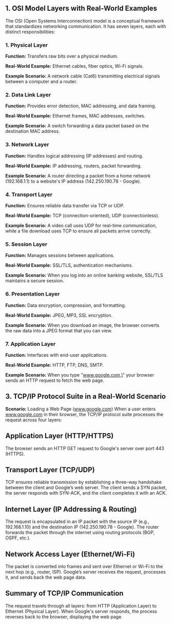 ## 1. OSI Model Layers with Real-World Examples

The OSI (Open Systems Interconnection) model is a conceptual framework
that standardizes networking communication. It has seven layers, each
with distinct responsibilities:

### 1. Physical Layer

**Function:** Transfers raw bits over a physical medium.

**Real-World Example:** Ethernet cables, fiber optics, Wi-Fi signals.

**Example Scenario:** A network cable (Cat6) transmitting electrical
signals between a computer and a router.

### 2. Data Link Layer

**Function:** Provides error detection, MAC addressing, and data
framing.

**Real-World Example:** Ethernet frames, MAC addresses, switches.

**Example Scenario:** A switch forwarding a data packet based on the
destination MAC address.

### 3. Network Layer

**Function:** Handles logical addressing (IP addresses) and routing.

**Real-World Example:** IP addressing, routers, packet forwarding.

**Example Scenario:** A router directing a packet from a home network
(192.168.1.1) to a website's IP address (142.250.190.78 - Google).

### 4. Transport Layer

**Function:** Ensures reliable data transfer via TCP or UDP.

**Real-World Example:** TCP (connection-oriented), UDP (connectionless).

**Example Scenario:** A video call uses UDP for real-time communication,
while a file download uses TCP to ensure all packets arrive correctly.

### 5. Session Layer

**Function:** Manages sessions between applications.

**Real-World Example:** SSL/TLS, authentication mechanisms.

**Example Scenario:** When you log into an online banking website,
SSL/TLS maintains a secure session.

### 6. Presentation Layer

**Function:** Data encryption, compression, and formatting.

**Real-World Example:** JPEG, MP3, SSL encryption.

**Example Scenario:** When you download an image, the browser converts
the raw data into a JPEG format that you can view.

### 7. Application Layer

**Function:** Interfaces with end-user applications.

**Real-World Example:** HTTP, FTP, DNS, SMTP.

**Example Scenario:** When you type \"www.google.com,\" your browser sends
an HTTP request to fetch the web page.


## 3. TCP/IP Protocol Suite in a Real-World Scenario
**Scenario:** Loading a Web Page (www.google.com)
When a user enters www.google.com in their browser, the TCP/IP protocol suite processes the request across four layers:

## Application Layer (HTTP/HTTPS)

The browser sends an HTTP GET request to Google's server over port 443 (HTTPS).
## Transport Layer (TCP/UDP)

TCP ensures reliable transmission by establishing a three-way handshake between the client and Google’s web server.
The client sends a SYN packet, the server responds with SYN-ACK, and the client completes it with an ACK.
## Internet Layer (IP Addressing & Routing)

The request is encapsulated in an IP packet with the source IP (e.g., 192.168.1.10) and the destination IP (142.250.190.78 - Google).
The router forwards the packet through the internet using routing protocols (BGP, OSPF, etc.).
## Network Access Layer (Ethernet/Wi-Fi)

The packet is converted into frames and sent over Ethernet or Wi-Fi to the next hop (e.g., router, ISP).
Google’s server receives the request, processes it, and sends back the web page data.
## Summary of TCP/IP Communication
The request travels through all layers: from HTTP (Application Layer) to Ethernet (Physical Layer).
When Google's server responds, the process reverses back to the browser, displaying the web page
